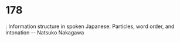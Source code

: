 # 178
: Information structure in spoken Japanese: Particles, word order, and intonation -- Natsuko Nakagawa
